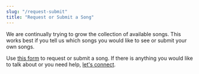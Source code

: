 ```yaml
---
slug: "/request-submit"
title: "Request or Submit a Song"
---
```


We are continually trying to grow the collection of available songs.
This works best if you tell us which songs you would like to see or submit your own songs.

Use [this form](https://docs.google.com/forms/d/e/1FAIpQLSf0UxtMwsvHKktF1kLk5_niiYtpr3T_kG2ouQD4T8EsGUVKDQ/viewform?entry.945149521=%7C%7C:+If+thou+l%5BAm%5Dovest+Me,+%5BEm%5D++++++turn+aw%5BF%5Day+from+thyself;+%5BC%5D+++++++%5BC/B%5D%0AIf+thou+s%5BAm%5Deekest+My+pl%5BEm%5Deasure,+reg%5BF%5Dard+not+thine+%5BC%5Down;+%5BC/B%5D:%7C%7C%0A%0A%7C%7C:+That+th%5BAm%5Dou,+that+th%5BEm%5Dou+mayest+d%5BF%5Die+in+M%5BC%5De+%5BC/B%5D%0Aannd+%5BAm%5DI+may+et%5BEm%5Dernally+l%5BF%5Dive+in+the%5BC%5De+:%7C%7C%0A%0A%5BD%5D%7C%7C:+O+Son+of+M%5BF%5Dan!+:%7C%7C) to request or submit a song. If there is anything you would like to talk about or you need help, [let's connect](https://www.bahaisongproject.com/contact).